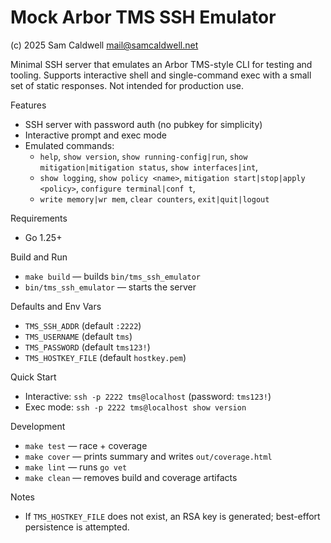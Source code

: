 # Mock Arbor TMS SSH Emulator

(c) 2025 Sam Caldwell <mail@samcaldwell.net>

Minimal SSH server that emulates an Arbor TMS-style CLI for testing and tooling. Supports interactive shell and 
single-command exec with a small set of static responses. Not intended for production use.

Features
- SSH server with password auth (no pubkey for simplicity)
- Interactive prompt and exec mode
- Emulated commands: 
  - `help`, `show version`, `show running-config|run`, `show mitigation|mitigation status`, `show interfaces|int`, 
  - `show logging`, `show policy <name>`, `mitigation start|stop|apply <policy>`, `configure terminal|conf t`, 
  - `write memory|wr mem`, `clear counters`, `exit|quit|logout`

Requirements
- Go 1.25+

Build and Run
- `make build` — builds `bin/tms_ssh_emulator`
- `bin/tms_ssh_emulator` — starts the server

Defaults and Env Vars
- `TMS_SSH_ADDR` (default `:2222`)
- `TMS_USERNAME` (default `tms`)
- `TMS_PASSWORD` (default `tms123!`)
- `TMS_HOSTKEY_FILE` (default `hostkey.pem`)

Quick Start
- Interactive: `ssh -p 2222 tms@localhost` (password: `tms123!`)
- Exec mode: `ssh -p 2222 tms@localhost show version`

Development
- `make test` — race + coverage
- `make cover` — prints summary and writes `out/coverage.html`
- `make lint` — runs `go vet`
- `make clean` — removes build and coverage artifacts

Notes
- If `TMS_HOSTKEY_FILE` does not exist, an RSA key is generated; best-effort persistence is attempted.
